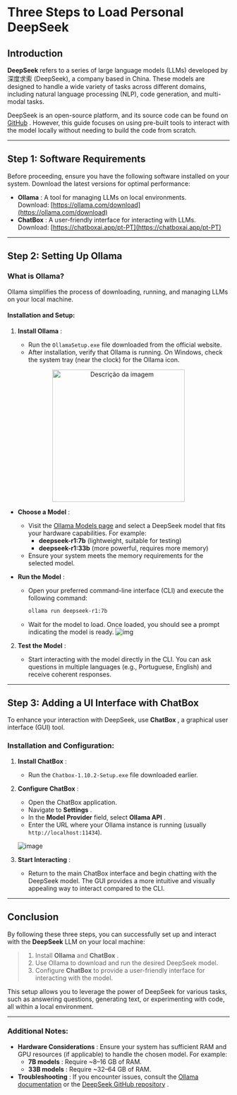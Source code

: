 
# Three Steps to Load Personal DeepSeek

## Introduction

**DeepSeek** refers to a series of large language models (LLMs) developed by 深度求索 (DeepSeek), a company based in China. These models are designed to handle a wide variety of tasks across different domains, including natural language processing (NLP), code generation, and multi-modal tasks.

DeepSeek is an open-source platform, and its source code can be found on [GitHub](https://github.com/deepseek-ai/DeepSeek-V3) . However, this guide focuses on using pre-built tools to interact with the model locally without needing to build the code from scratch.

----------

## Step 1: Software Requirements

Before proceeding, ensure you have the following software installed on your system. Download the latest versions for optimal performance:

-   **Ollama** : A tool for managing LLMs on local environments.  
    Download: [https://ollama.com/download](https://ollama.com/download)
-   **ChatBox** : A user-friendly interface for interacting with LLMs.  
    Download: [https://chatboxai.app/pt-PT](https://chatboxai.app/pt-PT)

----------

## Step 2: Setting Up Ollama

### What is Ollama?

Ollama simplifies the process of downloading, running, and managing LLMs on your local machine.

#### Installation and Setup:

1.  **Install Ollama** :
    
    -   Run the `OllamaSetup.exe` file downloaded from the official website.
    -   After installation, verify that Ollama is running. On Windows, check the system tray (near the clock) for the Ollama icon.

<div align="center">
  <img src="https://github.com/user-attachments/assets/9f0e3272-d44e-440b-9403-4ce51c4219b7" width="300" alt="Descrição da imagem">
</div>

-   **Choose a Model** :
    
    -   Visit the [Ollama Models page](https://ollama.com/library) and select a DeepSeek model that fits your hardware capabilities. For example:
        -   **deepseek-r1:7b** (lightweight, suitable for testing)
        -   **deepseek-r1:33b** (more powerful, requires more memory)
    -   Ensure your system meets the memory requirements for the selected model.

-   **Run the Model** :
    
    -   Open your preferred command-line interface (CLI) and execute the following command:

        ```bash
        ollama run deepseek-r1:7b
        ```
    -   Wait for the model to load. Once loaded, you should see a prompt indicating the model is ready.
    ![img](https://github.com/user-attachments/assets/4b283365-3493-4817-a896-9ef022251449)

2.  **Test the Model** :
    
    -   Start interacting with the model directly in the CLI. You can ask questions in multiple languages (e.g., Portuguese, English) and receive coherent responses.

----------

## Step 3: Adding a UI Interface with ChatBox

To enhance your interaction with DeepSeek, use **ChatBox** , a graphical user interface (GUI) tool.

### Installation and Configuration:

1.  **Install ChatBox** :
    
    - Run the `Chatbox-1.10.2-Setup.exe` file downloaded earlier.

2.  **Configure ChatBox** :
    
    -   Open the ChatBox application.
    -   Navigate to **Settings** .
    -   In the **Model Provider** field, select **Ollama API** .
    -   Enter the URL where your Ollama instance is running (usually `http://localhost:11434`).

    ![image](https://github.com/user-attachments/assets/78d895c1-2e96-4025-8adc-6471cc0ddac6)

3.  **Start Interacting** :
    
    -   Return to the main ChatBox interface and begin chatting with the DeepSeek model. The GUI provides a more intuitive and visually appealing way to interact compared to the CLI.

----------

## Conclusion

By following these three steps, you can successfully set up and interact with the **DeepSeek** LLM on your local machine:

 > 1. Install **Ollama** and **ChatBox** .
 > 2. Use Ollama to download and run the desired DeepSeek model.
 > 3. Configure **ChatBox** to provide a user-friendly interface for interacting with the model.

This setup allows you to leverage the power of DeepSeek for various tasks, such as answering questions, generating text, or experimenting with code, all within a local environment.

----------

### Additional Notes:

-   **Hardware Considerations** : Ensure your system has sufficient RAM and GPU resources (if applicable) to handle the chosen model. For example:
    -   **7B models** : Require ~8–16 GB of RAM.
    -   **33B models** : Require ~32–64 GB of RAM.
-   **Troubleshooting** : If you encounter issues, consult the [Ollama documentation](https://ollama.com/docs) or the [DeepSeek GitHub repository](https://github.com/deepseek-ai/DeepSeek-V3) .
